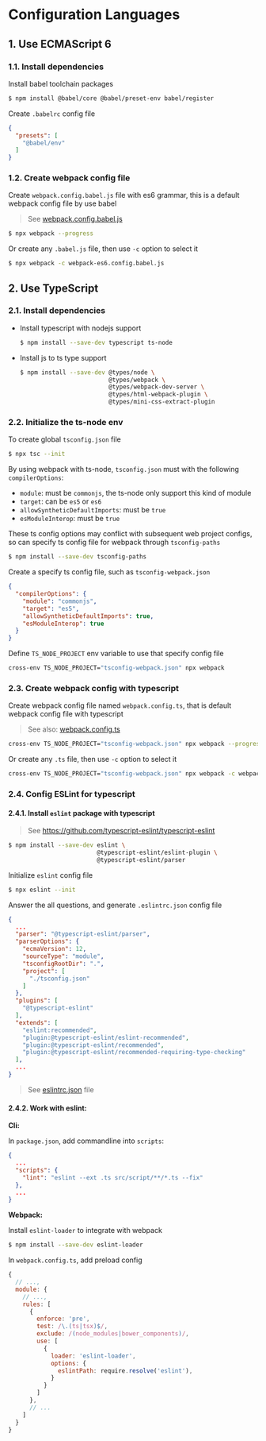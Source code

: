 # Configuration Languages

## 1. Use ECMAScript 6

### 1.1. Install dependencies

Install babel toolchain packages

```bash
$ npm install @babel/core @babel/preset-env babel/register
```

Create `.babelrc` config file

```json
{
  "presets": [
    "@babel/env"
  ]
}
```

### 1.2. Create webpack config file

Create `webpack.config.babel.js` file with es6 grammar, this is a default webpack config file by use babel

> See [webpack.config.babel.js](./es6/webpack.config.babel.js)

```bash
$ npx webpack --progress
```

Or create any `.babel.js` file, then use `-c` option to select it

```bash
$ npx webpack -c webpack-es6.config.babel.js
```

## 2. Use TypeScript

### 2.1. Install dependencies

- Install typescript with nodejs support

  ```bash
  $ npm install --save-dev typescript ts-node
  ```

- Install js to ts type support

  ```bash
  $ npm install --save-dev @types/node \
                           @types/webpack \
                           @types/webpack-dev-server \
                           @types/html-webpack-plugin \
                           @types/mini-css-extract-plugin
  ```

### 2.2. Initialize the ts-node env

To create global `tsconfig.json` file

```bash
$ npx tsc --init
```

By using webpack with ts-node, `tsconfig.json` must with the following `compilerOptions`:

- `module`: must be `commonjs`, the ts-node only support this kind of module
- `target`: can be `es5` or `es6`
- `allowSyntheticDefaultImports`: must be `true`
- `esModuleInterop`: must be `true`

These ts config options may conflict with subsequent web project configs, so can specify ts config file for webpack through `tsconfig-paths`

```bash
$ npm install --save-dev tsconfig-paths
```

Create a specify ts config file, such as `tsconfig-webpack.json`

```json
{
  "compilerOptions": {
    "module": "commonjs",
    "target": "es5",
    "allowSyntheticDefaultImports": true,
    "esModuleInterop": true
  }
}
```

Define `TS_NODE_PROJECT` env variable to use that specify config file

```bash
cross-env TS_NODE_PROJECT="tsconfig-webpack.json" npx webpack
```

### 2.3. Create webpack config with typescript

Create webpack config file named `webpack.config.ts`, that is default webpack config file with typescript

> See also: [webpack.config.ts](./ts/webpack.config.ts)

```bash
cross-env TS_NODE_PROJECT="tsconfig-webpack.json" npx webpack --progress
```

Or create any `.ts` file, then use `-c` option to select it

```bash
cross-env TS_NODE_PROJECT="tsconfig-webpack.json" npx webpack -c webpack-ts.config.ts --progress
```

### 2.4. Config ESLint for typescript

#### 2.4.1. Install `eslint` package with typescript

> See https://github.com/typescript-eslint/typescript-eslint

```bash
$ npm install --save-dev eslint \
                         @typescript-eslint/eslint-plugin \
                         @typescript-eslint/parser
```

Initialize `eslint` config file

```bash
$ npx eslint --init
```

Answer the all questions, and generate `.eslintrc.json` config file

```json
{
  ...
  "parser": "@typescript-eslint/parser",
  "parserOptions": {
    "ecmaVersion": 12,
    "sourceType": "module",
    "tsconfigRootDir": ".",
    "project": [
      "./tsconfig.json"
    ]
  },
  "plugins": [
    "@typescript-eslint"
  ],
  "extends": [
    "eslint:recommended",
    "plugin:@typescript-eslint/eslint-recommended",
    "plugin:@typescript-eslint/recommended",
    "plugin:@typescript-eslint/recommended-requiring-type-checking"
  ],
  ...
}
```

> See [eslintrc.json](./ts/.eslintrc.json) file

#### 2.4.2. Work with eslint:

**Cli:**

In `package.json`, add commandline into `scripts`:

```json
{
  ...
  "scripts": {
    "lint": "eslint --ext .ts src/script/**/*.ts --fix"
  },
  ...
}
```

**Webpack:**

Install `eslint-loader` to integrate with webpack

```bash
$ npm install --save-dev eslint-loader
```

In `webpack.config.ts`, add preload config

```javascript
{
  // ...,
  module: {
    // ...,
    rules: [
      {
        enforce: 'pre',
        test: /\.(ts|tsx)$/,
        exclude: /(node_modules|bower_components)/,
        use: [
          {
            loader: 'eslint-loader',
            options: {
              eslintPath: require.resolve('eslint'),
            }
          }
        ]
      },
      // ...
    ]
  }
}
```
